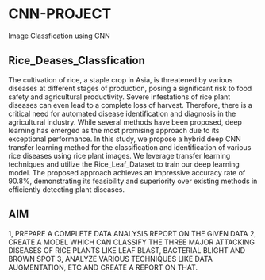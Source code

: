 # CNN-PROJECT
Image Classfication using CNN
## Rice_Deases_Classfication
The cultivation of rice, a staple crop in Asia, is threatened by various diseases at different stages of production, posing a significant risk to food safety and agricultural productivity. Severe infestations of rice plant diseases can even lead to a complete loss of harvest. Therefore, there is a critical need for automated disease identification and diagnosis in the agricultural industry. While several methods have been proposed, deep learning has emerged as the most promising approach due to its exceptional performance. In this study, we propose a hybrid deep CNN transfer learning method for the classification and identification of various rice diseases using rice plant images. We leverage transfer learning techniques and utilize the Rice_Leaf_Dataset to train our deep learning model. The proposed approach achieves an impressive accuracy rate of 90.8%, demonstrating its feasibility and superiority over existing methods in efficiently detecting plant diseases.
## AIM
1, PREPARE A COMPLETE DATA ANALYSIS REPORT ON THE GIVEN DATA 
2, CREATE A MODEL WHICH CAN CLASSIFY THE THREE MAJOR ATTACKING DISEASES OF RICE PLANTS LIKE LEAF BLAST, BACTERIAL BLIGHT AND BROWN SPOT
3, ANALYZE VARIOUS TECHNIQUES LIKE DATA AUGMENTATION, ETC AND CREATE A REPORT ON THAT.
